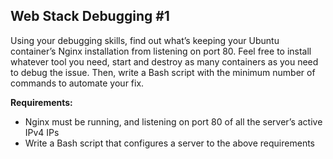 ## Web Stack Debugging #1

Using your debugging skills, find out what’s keeping your Ubuntu container’s Nginx installation from listening on port 80. Feel free to install whatever tool you need, start and destroy as many containers as you need to debug the issue. Then, write a Bash script with the minimum number of commands to automate your fix.

**Requirements:**

* Nginx must be running, and listening on port 80 of all the server’s active IPv4 IPs
* Write a Bash script that configures a server to the above requirements